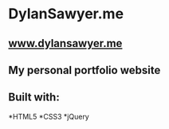 # DylanSawyer.me
## www.dylansawyer.me

## My personal portfolio website

## Built with:
*HTML5
*CSS3
*jQuery
